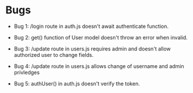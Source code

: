 # Bugs 


- Bug 1: /login route in auth.js doesn't await authenticate function.

- Bug 2: get() function of User model doesn't throw an error when invalid.

- Bug 3: /update route in users.js requires admin and doesn't allow authorized user to change fields.

- Bug 4: /update route in users.js allows change of username and admin privledges

- Bug 5: authUser() in auth.js doesn't verify the token. 